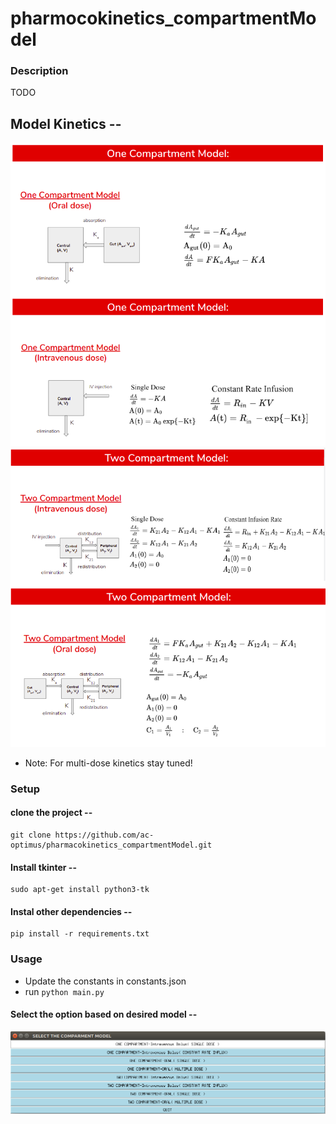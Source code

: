 # pharmocokinetics_compartmentModel

### Description

TODO

## Model Kinetics --
![Alt text](interface/s1.png "Optional Title")
![Alt text](interface/s2.png "Optional Title")
- Note: For multi-dose kinetics stay tuned!
### Setup
#### clone the project --
```
git clone https://github.com/ac-optimus/pharmacokinetics_compartmentModel.git
```
####  Install tkinter --
```
sudo apt-get install python3-tk
```
#### Instal other dependencies --
```
pip install -r requirements.txt
```

### Usage



* Update the constants in constants.json <br /> 
* run ```python main.py```



#### Select the option based on desired model --
![Alt text](interface/pic.png "Optional Title")
